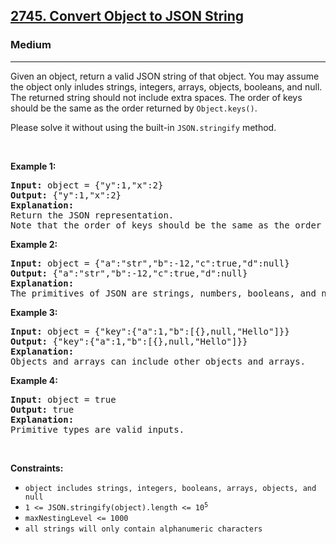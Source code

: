<h2><a href="https://leetcode.com/problems/convert-object-to-json-string">2745. Convert Object to JSON String</a></h2><h3>Medium</h3><hr><p>Given an object, return a valid JSON string of that object. You may assume the object only inludes strings, integers, arrays, objects, booleans, and null. The returned string should not include extra spaces. The order of keys should be the same as the order returned by&nbsp;<code>Object.keys()</code>.</p>

<p>Please solve it without using the built-in <code>JSON.stringify</code> method.</p>

<p>&nbsp;</p>
<p><strong class="example">Example 1:</strong></p>

<pre>
<strong>Input:</strong> object = {&quot;y&quot;:1,&quot;x&quot;:2}
<strong>Output:</strong> {&quot;y&quot;:1,&quot;x&quot;:2}
<strong>Explanation:</strong> 
Return the JSON representation.
Note that the order of keys should be the same as the order returned by Object.keys().</pre>

<p><strong class="example">Example 2:</strong></p>

<pre>
<strong>Input:</strong> object = {&quot;a&quot;:&quot;str&quot;,&quot;b&quot;:-12,&quot;c&quot;:true,&quot;d&quot;:null}
<strong>Output:</strong> {&quot;a&quot;:&quot;str&quot;,&quot;b&quot;:-12,&quot;c&quot;:true,&quot;d&quot;:null}
<strong>Explanation:</strong>
The primitives of JSON are strings, numbers, booleans, and null.
</pre>

<p><strong class="example">Example 3:</strong></p>

<pre>
<strong>Input:</strong> object = {&quot;key&quot;:{&quot;a&quot;:1,&quot;b&quot;:[{},null,&quot;Hello&quot;]}}
<strong>Output:</strong> {&quot;key&quot;:{&quot;a&quot;:1,&quot;b&quot;:[{},null,&quot;Hello&quot;]}}
<strong>Explanation:</strong>
Objects and arrays can include other objects and arrays.
</pre>

<p><strong class="example">Example 4:</strong></p>

<pre>
<strong>Input:</strong> object = true
<strong>Output:</strong> true
<strong>Explanation:</strong>
Primitive types are valid inputs.</pre>

<p>&nbsp;</p>
<p><strong>Constraints:</strong></p>

<ul>
	<li><code>object includes strings, integers, booleans, arrays, objects, and null</code></li>
	<li><code>1 &lt;= JSON.stringify(object).length &lt;= 10<sup>5</sup></code></li>
	<li><code>maxNestingLevel &lt;= 1000</code></li>
	<li><code>all strings will only contain alphanumeric characters</code></li>
</ul>
